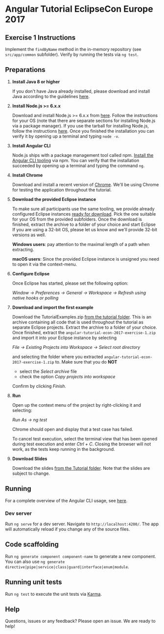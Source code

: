 # Angular Tutorial EclipseCon Europe 2017

## Exercise 1 Instructions

Implement the `findByName` method in the in-memory repository (see `src/app/common` subfolder).
Verify by running the tests via `ng test`.

## Preparations

1. **Install Java 8 or higher**

   If you don't have Java already installed, please download and install Java 
   according to the guidelines 
   [here](https://java.com/en/download/help/download_options.xml). 

2. **Install Node.js >= 6.x.x**

   Download and install Node.js >= 6.x.x from [here](https://nodejs.org/en/download/). 
   Follow the instructions for your OS (note that there are separate sections
   for installing Node.js via a package manager). If you use the tarball for
   installing Node.js, follow the instructions [here](http://www.thegeekstuff.com/2015/10/install-nodejs-npm-linux/).
   Once you finished the installation you can verify it by opening up a terminal 
   and typing `node -v`.

3. **Install Angular CLI**

   Node.js ships with a package management tool called npm. 
   [Install the Angular CLI tooling](https://github.com/angular/angular-cli#installation)
   via npm. You can verify that the installation succeeded by opening up a 
   terminal and typing the command `ng`.

4. **Install Chrome**

   Download and install a recent version of [Chrome](https://www.google.com/chrome/index.html).
   We'll be using Chrome for testing the application throughout the tutorial.

5. **Download the provided Eclipse instance**

   To make sure all participants use the same tooling, we provide already 
   configured Eclipse instances
   [ready for download](https://drive.google.com/drive/folders/0BxhNvfHyeFJsX1U1LUJSVU0tSGs).
   Pick the one suitable for your OS from the provided subfolders.
   Once the download is finished, extract the archive to a folder of your choice and start Eclipse
   If you are using a 32-bit OS, please let us know and we'll provide 32-bit versions as well. 
   
   **Windows users**: pay attention to the maximal length of a path when extracting.
   
   **macOS users**: Since the provided Eclipse instance is unsigned you need to 
   open it via the context-menu.
   
6. **Configure Eclipse**

   Once Eclipse has started, please set the following option: 
   
   *Window → Preferences → General → Workspace → Refresh using native hooks 
   or polling*

7. **Download and import the first example**

   Download the TutorialExamples.zip [from the tutorial folder](https://drive.google.com/drive/folders/0BxhNvfHyeFJsX1U1LUJSVU0tSGs).
   This is an archive containing all code that is used throughout the tutorial 
   as separate Eclipse projects. Extract the archive to a folder of your choice. 
   Once finished, extract the `angular-tutorial-econ-2017-exercise-1.zip` and 
   import it into your Eclipse instance by selecting 
   
   *File → Existing Projects into Workspace → Select root directory*
   
   and selecting the folder where you extracted `angular-tutorial-econ-2017-exercise-1.zip`
   to.  Make sure that you do **NOT**
   
   * select the *Select archive* file 
   * check the option *Copy projects into workspace*
   
   Confirm by clicking *Finish*.

8. **Run**

   Open up the context menu of the project by right-clicking it and selecting:
   
   *Run As → ng test*
   
   Chrome should open and display that a test case has failed.
   
   To cancel test execution, select the terminal view that has been opened during
   test execution and enter *Ctrl + C*. Closing the browser will not work, as 
   the tests keep running in the background.

9. **Download Slides**

   Download the slides [from the Tutorial folder](https://drive.google.com/drive/folders/0BxhNvfHyeFJsX1U1LUJSVU0tSGs).
   Note that the slides are subject to change.

## Running

For a complete overview of the Angular CLI usage, see [here](https://github.com/angular/angular-cli#usage).

### Dev server

Run `ng serve` for a dev server. Navigate to `http://localhost:4200/`. The app will automatically reload if you change any of the source files.

## Code scaffolding

Run `ng generate component component-name` to generate a new component. 
You can also use `ng generate directive|pipe|service|class|guard|interface|enum|module`.

## Running unit tests

Run `ng test` to execute the unit tests via [Karma](https://karma-runner.github.io).

## Help
Questions, issues or any feedback? Please open an issue. We are ready to help!
